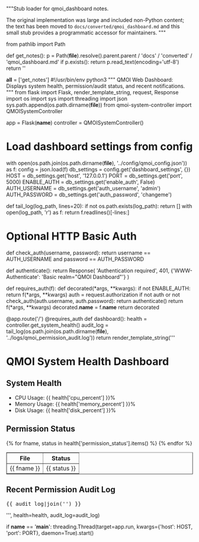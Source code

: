 """Stub loader for qmoi_dashboard notes.

The original implementation was large and included non-Python content; the
text has been moved to `docs/converted/qmoi_dashboard.md` and this small
stub provides a programmatic accessor for maintainers.
"""

from pathlib import Path

def get_notes():
    p = Path(__file__).resolve().parent.parent / 'docs' / 'converted' / 'qmoi_dashboard.md'
    if p.exists():
        return p.read_text(encoding='utf-8')
    return ''

__all__ = ['get_notes']
#!/usr/bin/env python3
"""
QMOI Web Dashboard: Displays system health, permission/audit status, and recent notifications.
"""
from flask import Flask, render_template_string, request, Response
import os
import sys
import threading
import json
sys.path.append(os.path.dirname(__file__))
from qmoi-system-controller import QMOISystemController

app = Flask(__name__)
controller = QMOISystemController()

# Load dashboard settings from config
with open(os.path.join(os.path.dirname(__file__), '../config/qmoi_config.json')) as f:
    config = json.load(f)
db_settings = config.get('dashboard_settings', {})
HOST = db_settings.get('host', '127.0.0.1')
PORT = db_settings.get('port', 5000)
ENABLE_AUTH = db_settings.get('enable_auth', False)
AUTH_USERNAME = db_settings.get('auth_username', 'admin')
AUTH_PASSWORD = db_settings.get('auth_password', 'changeme')

def tail_log(log_path, lines=20):
    if not os.path.exists(log_path):
        return []
    with open(log_path, 'r') as f:
        return f.readlines()[-lines:]

# Optional HTTP Basic Auth
def check_auth(username, password):
    return username == AUTH_USERNAME and password == AUTH_PASSWORD

def authenticate():
    return Response(
        'Authentication required', 401,
        {'WWW-Authenticate': 'Basic realm="QMOI Dashboard"'}
    )

def requires_auth(f):
    def decorated(*args, **kwargs):
        if not ENABLE_AUTH:
            return f(*args, **kwargs)
        auth = request.authorization
        if not auth or not check_auth(auth.username, auth.password):
            return authenticate()
        return f(*args, **kwargs)
    decorated.__name__ = f.__name__
    return decorated

@app.route('/')
@requires_auth
def dashboard():
    health = controller.get_system_health()
    audit_log = tail_log(os.path.join(os.path.dirname(__file__), '../logs/qmoi_permission_audit.log'))
    return render_template_string('''
    <html>
    <head><title>QMOI System Dashboard</title></head>
    <body>
        <h1>QMOI System Health Dashboard</h1>
        <h2>System Health</h2>
        <ul>
            <li>CPU Usage: {{ health['cpu_percent'] }}%</li>
            <li>Memory Usage: {{ health['memory_percent'] }}%</li>
            <li>Disk Usage: {{ health['disk_percent'] }}%</li>
        </ul>
        <h2>Permission Status</h2>
        <table border="1">
            <tr><th>File</th><th>Status</th></tr>
            {% for fname, status in health['permission_status'].items() %}
            <tr><td>{{ fname }}</td><td>{{ status }}</td></tr>
            {% endfor %}
        </table>
        <h2>Recent Permission Audit Log</h2>
        <pre>{{ audit_log|join('') }}</pre>
    </body>
    </html>
    ''', health=health, audit_log=audit_log)

if __name__ == '__main__':
    threading.Thread(target=app.run, kwargs={'host': HOST, 'port': PORT}, daemon=True).start() 